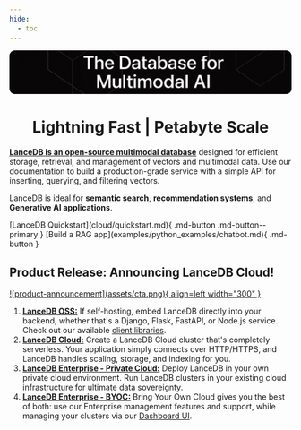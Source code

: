 ```yaml
---
hide:
  - toc
---
```

![lancedb-banner](assets/hero-image.png)

<div align="center">

<h1 style="text-align: center"><b>Lightning Fast | Petabyte Scale</b></h1>

</div>

[**LanceDB is an open-source multimodal database**](overview/index.md) designed for efficient storage, retrieval, and management of vectors and multimodal data. Use our documentation to build a production-grade service with a simple API for inserting, querying, and filtering vectors. 

LanceDB is ideal for **semantic search**, **recommendation systems**, and **Generative AI applications**. 

<div class="center" markdown>
[LanceDB Quickstart](cloud/quickstart.md){ .md-button .md-button--primary }
[Build a RAG app](examples/python_examples/chatbot.md){ .md-button }
</div>

## **Product Release: Announcing LanceDB Cloud!**

<div class="result" markdown>
<a href="https://accounts.lancedb.com/sign-up" target="_blank">
![product-announcement](assets/cta.png){ align=left width="300" }
</a>

1. [**LanceDB OSS:**](overview/index.md) If self-hosting, embed LanceDB directly into your backend, whether that's a Django, Flask, FastAPI, or Node.js service. Check out our available [client libraries](api-reference.md).
2. [**LanceDB Cloud:**](cloud/quickstart.md) Create a LanceDB Cloud cluster that's completely serverless. Your application simply connects over HTTP/HTTPS, and LanceDB handles scaling, storage, and indexing for you. 
3. [**LanceDB Enterprise - Private Cloud:**](enterprise/index.md) Deploy LanceDB in your own private cloud environment. Run LanceDB clusters in your existing cloud infrastructure for ultimate data sovereignty.
4. [**LanceDB Enterprise - BYOC:**](enterprise/index.md) Bring Your Own Cloud gives you the best of both: use our Enterprise management features and support, while managing your clusters via our [Dashboard UI](https://accounts.lancedb.com/sign-up).
</div>

